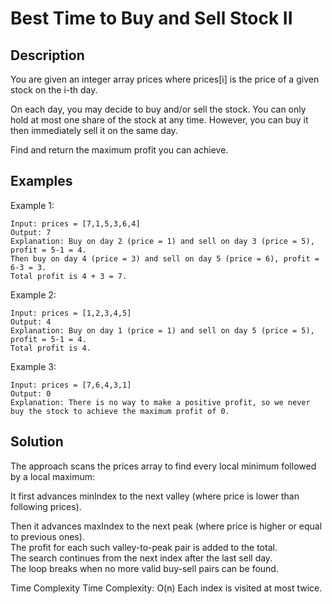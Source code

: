 # Best Time to Buy and Sell Stock II

## Description
You are given an integer array prices where prices[i] is the price of a given stock on the i-th day.

On each day, you may decide to buy and/or sell the stock. You can only hold at most one share of the stock at any time. However, you can buy it then immediately sell it on the same day.

Find and return the maximum profit you can achieve.

## Examples
Example 1:
~~~
Input: prices = [7,1,5,3,6,4]
Output: 7
Explanation: Buy on day 2 (price = 1) and sell on day 3 (price = 5), profit = 5-1 = 4.
Then buy on day 4 (price = 3) and sell on day 5 (price = 6), profit = 6-3 = 3.
Total profit is 4 + 3 = 7.
~~~

Example 2:
~~~
Input: prices = [1,2,3,4,5]
Output: 4
Explanation: Buy on day 1 (price = 1) and sell on day 5 (price = 5), profit = 5-1 = 4.
Total profit is 4.
~~~

Example 3:
~~~
Input: prices = [7,6,4,3,1]
Output: 0
Explanation: There is no way to make a positive profit, so we never buy the stock to achieve the maximum profit of 0.
~~~

## Solution
The approach scans the prices array to find every local minimum followed by a local maximum:

It first advances minIndex to the next valley (where price is lower than following prices).

Then it advances maxIndex to the next peak (where price is higher or equal to previous ones).   
The profit for each such valley-to-peak pair is added to the total.   
The search continues from the next index after the last sell day.   
The loop breaks when no more valid buy-sell pairs can be found.

Time Complexity
Time Complexity: O(n)
Each index is visited at most twice.
